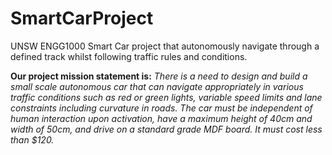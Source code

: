 # SmartCarProject
UNSW ENGG1000 Smart Car project that autonomously navigate through a defined track whilst following traffic rules and conditions.

__Our project mission statement is:__
_There is a need to design and build a small scale autonomous car that can navigate appropriately in various
traffic conditions such as red or green lights, variable speed limits and lane constraints including curvature in
roads. The car must be independent of human interaction upon activation, have a maximum height of 40cm
and width of 50cm, and drive on a standard grade MDF board. It must cost less than $120._
